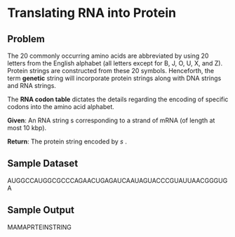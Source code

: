 # Translating RNA into Protein

## Problem
The 20 commonly occurring amino acids are abbreviated by using 20 letters from the English alphabet (all letters except for B, J, O, U, X, and Z). Protein strings are constructed from these 20 symbols. Henceforth, the term **genetic** string will incorporate protein strings along with DNA strings and RNA strings.

The **RNA codon table** dictates the details regarding the encoding of specific codons into the amino acid alphabet.

**Given**: An RNA string s
 corresponding to a strand of mRNA (of length at most 10 kbp).

**Return**: The protein string encoded by $s$
.

## Sample Dataset
AUGGCCAUGGCGCCCAGAACUGAGAUCAAUAGUACCCGUAUUAACGGGUGA
## Sample Output
MAMAPRTEINSTRING
